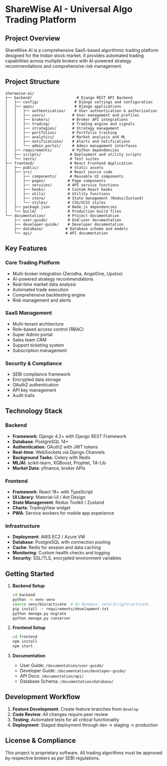 # ShareWise AI - Universal Algo Trading Platform

## Project Overview

ShareWise AI is a comprehensive SaaS-based algorithmic trading platform designed for the Indian stock market. It provides automated trading capabilities across multiple brokers with AI-powered strategy recommendations and comprehensive risk management.

## Project Structure

```
sharewise-ai/
├── backend/                    # Django REST API Backend
│   ├── config/                # Django settings and configuration
│   ├── apps/                  # Django applications
│   │   ├── authentication/    # User authentication & authorization
│   │   ├── users/            # User management and profiles
│   │   ├── brokers/          # Broker API integrations
│   │   ├── trading/          # Trading engine and signals
│   │   ├── strategies/       # Strategy management
│   │   ├── portfolios/       # Portfolio tracking
│   │   ├── analytics/        # Market analysis and ML
│   │   ├── notifications/    # Alerts and notifications
│   │   └── admin_portal/     # Admin management interfaces
│   ├── requirements/         # Python dependencies
│   ├── scripts/             # Deployment and utility scripts
│   └── tests/               # Test suites
├── frontend/                # React Frontend Application
│   ├── public/              # Static assets
│   ├── src/                 # React source code
│   │   ├── components/      # Reusable UI components
│   │   ├── pages/          # Page components
│   │   ├── services/       # API service functions
│   │   ├── hooks/          # Custom React hooks
│   │   ├── utils/          # Utility functions
│   │   ├── store/          # State management (Redux/Zustand)
│   │   └── styles/         # CSS/SCSS styles
│   ├── package.json        # Node.js dependencies
│   └── build/              # Production build files
└── documentation/          # Project documentation
    ├── user-guide/         # End-user documentation
    ├── developer-guide/    # Developer documentation
    ├── database/          # Database schema and models
    └── api/               # API documentation
```

## Key Features

### Core Trading Platform
- Multi-broker integration (Zerodha, AngelOne, Upstox)
- AI-powered strategy recommendations
- Real-time market data analysis
- Automated trade execution
- Comprehensive backtesting engine
- Risk management and alerts

### SaaS Management
- Multi-tenant architecture
- Role-based access control (RBAC)
- Super Admin portal
- Sales team CRM
- Support ticketing system
- Subscription management

### Security & Compliance
- SEBI compliance framework
- Encrypted data storage
- OAuth2 authentication
- API key management
- Audit trails

## Technology Stack

### Backend
- **Framework**: Django 4.2+ with Django REST Framework
- **Database**: PostgreSQL 14+
- **Authentication**: OAuth2 with JWT tokens
- **Real-time**: WebSockets via Django Channels
- **Background Tasks**: Celery with Redis
- **ML/AI**: scikit-learn, XGBoost, Prophet, TA-Lib
- **Market Data**: yfinance, broker APIs

### Frontend
- **Framework**: React 18+ with TypeScript
- **UI Library**: Material-UI / Ant Design
- **State Management**: Redux Toolkit / Zustand
- **Charts**: TradingView widget
- **PWA**: Service workers for mobile app experience

### Infrastructure
- **Deployment**: AWS EC2 / Azure VM
- **Database**: PostgreSQL with connection pooling
- **Cache**: Redis for session and data caching
- **Monitoring**: Custom health checks and logging
- **Security**: SSL/TLS, encrypted environment variables

## Getting Started

1. **Backend Setup**
   ```bash
   cd backend
   python -m venv venv
   source venv/bin/activate  # On Windows: venv\Scripts\activate
   pip install -r requirements/development.txt
   python manage.py migrate
   python manage.py runserver
   ```

2. **Frontend Setup**
   ```bash
   cd frontend
   npm install
   npm start
   ```

3. **Documentation**
   - User Guide: `/documentation/user-guide/`
   - Developer Guide: `/documentation/developer-guide/`
   - API Docs: `/documentation/api/`
   - Database Schema: `/documentation/database/`

## Development Workflow

1. **Feature Development**: Create feature branches from `develop`
2. **Code Review**: All changes require peer review
3. **Testing**: Automated tests for all critical functionality
4. **Deployment**: Staged deployment through dev → staging → production

## License & Compliance

This project is proprietary software. All trading algorithms must be approved by respective brokers as per SEBI regulations.